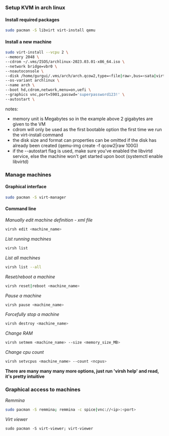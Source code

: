 ### Setup KVM in arch linux

#### Install required packages

```bash
sudo pacman -S libvirt virt-install qemu
```

#### Install a new machine

```bash
sudo virt-install --vcpu 2 \
--memory 2048 \
--cdrom ~/.vms/ISOS/archlinux-2023.03.01-x86_64.iso \
--network bridge=vbr0 \
--noautoconsole \
--disk /home/gurgui/.vms/arch/arch.qcow2,type=<file|raw>,bus=<sata|virtio>,device=<disk|cdrom>,size=100G,format=qcow2 \
--os-variant archlinux \ 
--name arch \
--boot hd,cdrom,network,menu=on,uefi \ 
--graphics vnc,port=5901,passwd='superpassword123!' \
--autostart \
```

notes:  
- memory unit is Megabytes so in the example above 2 gigabytes are given to the VM 
- cdrom will only be used as the first bootable option the first time we run the virt-install command  
- the disk size and format can properties can be omitted if the disk has already been created (qemu-img create -f qcow2|raw <diskname> 100G)  
- if the --autostart flag is used, make sure you've enabled the libvirtd service, else the machine won't get started upon boot (systemctl enable libvirtd)  

### Manage machines

#### Graphical interface

```bash
sudo pacman -S virt-manager
```

#### Command line  

*Manually edit machine definition - xml file*

```bash
virsh edit <machine_name>
```  

*List running machines*

```bash
virsh list
```

*List all machines*

```bash
virsh list --all
```  

*Reset/reboot a machine*

```bash
virsh reset|reboot <machine_name>
```  

*Pause a machine*  

```bash
virsh pause <machine_name>
```  

*Forcefully stop a machine*

```bash
virsh destroy <machine_name>
```  

*Change RAM*

```bash
virsh setmem <machine_name> --size <memory_size_MB>
```  

*Change cpu count*

```bash
virsh setvcpus <machine_name> --count <ncpus>
```  

**There are many many many more options, just run 'virsh help' and read, it's pretty intuitive**  

### Graphical access to machines

*Remmina*

```bash
sudo pacman -S remmina; remmina -c spice|vnc://<ip>:<port>
```  

*Virt viewer*

```
sudo pacman -S virt-viewer; virt-viewer
```
